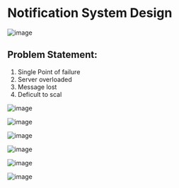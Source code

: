 # Notification System Design 

![image](https://user-images.githubusercontent.com/115500959/201484751-cc1c7e2a-c4b1-4fd0-8d46-487c94754de7.png)

## Problem Statement:

1. Single Point of failure
2. Server overloaded
3. Message lost
4. Deficult to scal

![image](https://user-images.githubusercontent.com/115500959/201484524-e3fc0e1f-818a-4904-8544-56418cdbf9cf.png)

![image](https://user-images.githubusercontent.com/115500959/201484601-1a963c80-96d9-472a-b51a-81ab688bd1af.png)

![image](https://user-images.githubusercontent.com/115500959/201484640-1d2d0afb-4a0b-4bf5-8c37-7636d8336591.png)


![image](https://user-images.githubusercontent.com/115500959/201504916-01f4b99f-3568-48de-b262-2c1decfdd952.png)

![image](https://user-images.githubusercontent.com/115500959/201505025-7763c3d5-1afa-480f-aa4d-dc71e0a4a434.png)

![image](https://user-images.githubusercontent.com/115500959/201505091-1b5e6b0d-b21b-4c26-8142-fbbac1bcf353.png)


